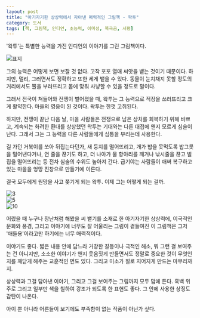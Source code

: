 ```yaml
---
layout: post
title: "아기자기한 상상력에서 자아낸 매력적인 그림책 - 왁투"
category: 도서
tags: [책, 그림책, 인디언, 초능력, 이미성, 북극곰, 서평]
---
```


'왁투'는
특별한 능력을 가진 인디언의 이야기를 그린 그림책이다.

![표지](https://lh3.googleusercontent.com/XMUwDSn-bPS_uqqUu9f4FtfPabB78D_izkxnNtqNkWl_8yuk0bo8RFQucopjp1EWI8g5dKneLKxviQ=s480)

그의 능력은 어떻게 보면 보잘 것 없다.
고작 포포 열매 씨앗을 뱉는 것이기 때문이다.
하지만, 멀리, 그러면서도 정확하고 또한 세게 뱉을 수 있다.
동물이 눈치채지 못할 정도의 거리에서도
뿔을 부러뜨리고 몸에 맞춰 사냥할 수 있을 정도로 말이다.

그래서 전국이 쳐들어와 전쟁이 벌어졌을 때,
왁투는 그 능력으로 적장을 쓰러뜨리고 크게 활약한다.
마을의 영웅이 된 것이다.
왁투는 한껏 고취된다.

하지만, 전쟁이 끝난 다음 날,
마을 사람들은 전쟁으로 남은 상처를 회복하기 위해 바쁘고,
계속되는 화려한 환대를 상상했던 왁투는
기대와는 다른 대접에 왠지 모르게 심술이 난다.
그래서 그는 그 능력을 다른 사람들에게 심통을 부리는데 사용한다.

길 가던 거북이를 쏘아 뒤집는다던가,
새 둥지를 떨어뜨리고,
개가 밥을 못먹도록 밥그릇을 밀어낸다거나,
연 줄을 끊기도 하고,
더 나아가 물 항아리를 깨거나 낚시줄을 끊고 벌집을 떨어뜨리는 등
전차 심술의 수위도 높아져 간다.
급기야는 사람들이 애써 복구하고 있는 마을을 엉망 진창으로 만들기에 이른다.

결국 모두에게 원망을 사고 쫒기게 되는 왁투.
이제 그는 어떻게 되는 걸까.

<div class="slider">
<div><img alt="3"  src="https://lh3.googleusercontent.com/NJdePUQm6xkgXfbq5VVMHDnHJXxszPFmXIM75SLsZ5F3ppei6_BmjrP9sWH9mo8UGzq2i2x3ilHgKQ=s560" /></div>
<div><img alt="5"  src="https://lh3.googleusercontent.com/7JMIKRxzSVoEVLahZhLssuJw74KY9GhVoFbfM2Y1fEPFdDmTwIRjD-MFyqP484JvkCmxIghGjK2KLQ=s560" /></div>
<div><img alt="10" src="https://lh3.googleusercontent.com/ZdlrtHJ1uQ0AuzSOiQYn0KFu6yTdTSocWFVrEzhk_SHG2P6ivMGrfXpmEnEf3LHsw1_JHHOalfKzoA=s560" /></div>
</div>
<script>$(".slider").slick({dots: true});</script>

어렸을 때 누구나 장난처럼 해봤을 씨 뱉기를 소재로 한 아기자기한 상상력에,
이국적인 문화와 풍경,
그리고 이야기에 너무도 잘 어울리는 그림이 곁들여진 이 그림책은
그저 '애들용'이라고만 하기에는 너무 매력적이다.

이야기도 좋다.
짧은 내용 안에 담느라 거창한 갈등이나 극적인 해소,
뭐 그런 걸 보여주는 건 아니지만,
소소한 이야기가 왠지 웃음짓게 만들면서도
정말로 중요한 것이 무엇인지를 깨닫게 해주는 교훈적인 면도 있다.
그리고 미소가 절로 지어지게 만드는 마무리까지.

상상력과 그걸 담아낸 이야기, 그리고 그걸 보여주는 그림까지 모두 맘에 든다.
흑백 위주로 그리고 일부만 색을 칠하여 강조가 되도록 한 표현도 좋다.
그 안에 사용한 상징도 감탄이 나온다.

아이 뿐 아니라 어른들이 보기에도 부족함이 없는 작품이 아닌가 싶다.
